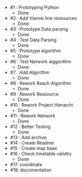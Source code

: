 * #1  : Prototyping Python
  * Done 
* #2  : Add Vienne line ressources
  * Done
* #3  : Prototype Data parsing
  * Done
* #4  : Test Data Parsing
  * Done
* #5  : Prototype algorithm
  * Done
* #6  : Test Network alggorithm
  * Done
* #7  : Add Algorithm
  * Done
* #8  : Rework Reach Algorithm
  * Done
* #9  : Rework Ressource
  * Done
* #10 : Rework Project Hierarchi
  * Done
* #11 : Rework Network
  * Done
* #12 : Better Testing
  * Done
* #13 : Add archive
* #14 : Create Readme
* #15 : Create map base
* #16 : Check timetable validity
  * Done
* #17: coordinate
* #18: documentation